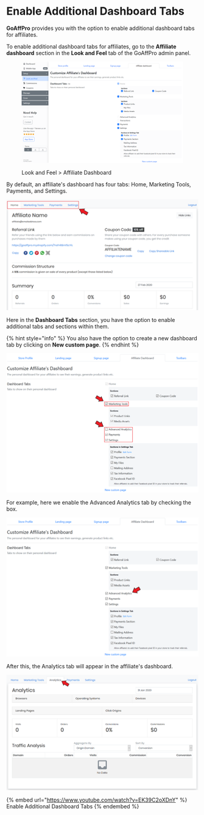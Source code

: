# Enable Additional Dashboard Tabs

**GoAffPro** provides you with the option to enable additional dashboard tabs for affiliates.

To enable additional dashboard tabs for affiliates, go to the **Affiliate dashboard** section in the **Look and Feel** tab of the GoAffPro admin panel.

<figure><img src="../../.gitbook/assets/image (3636).png" alt=""><figcaption><p>Look and Feel > Affiliate Dashboard</p></figcaption></figure>

By default, an affiliate's dashboard has four tabs: Home, Marketing Tools, Payments, and Settings.

![Dashboard Tabs (Default)](<../../.gitbook/assets/Annotation 2020-02-27 011142 (1).png>)

Here in the **Dashboard Tabs** section, you have the option to enable additional tabs and sections within them.

{% hint style="info" %}
You also have the option to create a new dashboard tab by clicking on **New custom page**.
{% endhint %}

![Dashboard Tabs](<../../.gitbook/assets/Annotation 2020-02-27 012548.png>)

For example, here we enable the Advanced Analytics tab by checking the box.

![Check the box](<../../.gitbook/assets/Annotation 2020-02-27 013309.png>)

After this, the Analytics tab will appear in the affiliate's dashboard.

![](<../../.gitbook/assets/Annotation 2020-02-27 014355.png>)

{% embed url="https://www.youtube.com/watch?v=EK39C2oXDnY" %}
Enable Additional Dashboard Tabs
{% endembed %}
